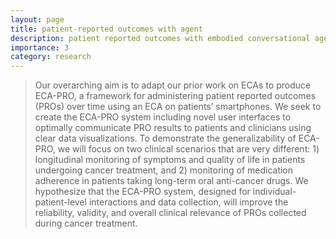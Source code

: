 ```yaml
---
layout: page
title: patient-reported outcomes with agent
description: patient reported outcomes with embodied conversational agents
importance: 3
category: research
---
```


> Our overarching aim is to adapt our prior work on ECAs to produce ECA-PRO, a framework for administering patient reported outcomes (PROs) over time using an ECA on patients’ smartphones. We seek to create the ECA-PRO system including novel user interfaces to optimally communicate PRO results to patients and clinicians using clear data visualizations. To demonstrate the generalizability of ECA-PRO, we will focus on two clinical scenarios that are very different: 1) longitudinal monitoring of symptoms and quality of life in patients undergoing cancer treatment, and 2) monitoring of medication adherence in patients taking long-term oral anti-cancer drugs. We hypothesize that the ECA-PRO system, designed for individual-patient-level interactions and data collection, will improve the reliability, validity, and overall clinical relevance of PROs collected during cancer treatment.
